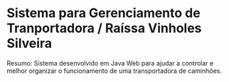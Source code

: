 # Sistema  para Gerenciamento de Tranportadora / Raíssa Vinholes Silveira
Resumo: Sistema desenvolvido em Java Web para ajudar a controlar e melhor organizar o funcionamento de uma transportadora de caminhões.

